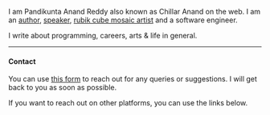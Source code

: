 <!--
.. title: AvilPage - Blog of Chillar Anand
.. slug: index
.. date: 2022-05-14 11:16:41 UTC+05:30
.. tags: home
.. category: meta
.. link:
.. description: AvilPage - Personal, tech blog of Chillar Anand(aka Pandikunta Anand Reddy)
.. type: text
-->


I am Pandikunta Anand Reddy also known as Chillar Anand on the web. I am an [author](books.html), [speaker](talks.html), [rubik cube mosaic artist](rubik-cube-mosaics.html) and a software engineer.

I write about programming, careers, arts & life in general.

<hr>

#### Contact

You can use [this form](https://forms.gle/Hre4z4aLqJA5zYWe6) to reach out for any queries or suggestions. I will get back to you as soon as possible.


If you want to reach out on other platforms, you can use the links below.

